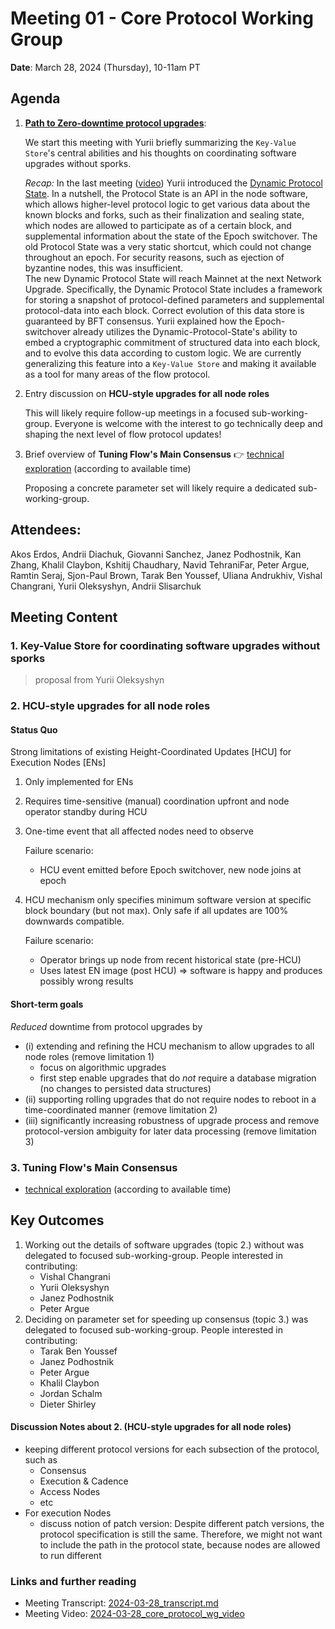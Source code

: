 # Meeting 01 - Core Protocol Working Group

**Date**: March 28, 2024 (Thursday), 10-11am PT

## Agenda 
1. [**Path to Zero-downtime protocol upgrades**](https://github.com/onflow/Flow-Working-Groups/tree/main/core_protocol_working_group#path-to-zero-downtime-protocol-upgrades):

   We start this meeting with Yurii briefly summarizing the `Key-Value Store`'s central abilities and his thoughts on coordinating software upgrades without sporks.

   _Recap:_ In the last meeting ([video](https://drive.google.com/file/d/1VSnVyZpxQuNhbqB_UFlG-_Im78G_yvod/view?usp=drive_link)) Yurii introduced
   the [Dynamic Protocol State](https://github.com/onflow/Flow-Working-Groups/tree/main/core_protocol_working_group#dynamic-protocol-state-as-a-foundation-for-threat-response-capabilities-eg-ban-slashed-node-revoke-compromised-keys-software-upgrades).
   In a nutshell, the Protocol State is an API in the node software, which allows higher-level protocol logic to get various data about the known blocks and forks,
   such as their finalization and sealing state, which nodes are allowed to participate as of a certain block, and supplemental information about the state of the Epoch switchover.
   The old Protocol State was a very static shortcut, which could not change throughout an epoch. For security reasons, such as ejection of byzantine nodes, this was insufficient.    
   The new Dynamic Protocol State will reach Mainnet at the next Network Upgrade. Specifically, the Dynamic Protocol State includes a framework for storing a snapshot of protocol-defined
   parameters and supplemental protocol-data into each block. Correct evolution of this data store is guaranteed by BFT consensus.
   Yurii explained how the Epoch-switchover already utilizes the Dynamic-Protocol-State's ability to embed a cryptographic commitment of structured data into each block,
   and to evolve this data according to custom logic. We are currently generalizing this feature into a `Key-Value Store` and making it available as a tool for many areas of the flow protocol.      

2. Entry discussion on **HCU-style upgrades for all node roles**

   This will likely require follow-up meetings in a focused sub-working-group. Everyone is welcome with the interest to go technically deep and shaping the next level of flow protocol updates!  

3. Brief overview of **Tuning Flow's Main Consensus** :point_right: [technical exploration](https://www.notion.so/flowfoundation/Cruise-Control-headroom-for-speedups-46dc17e07ae14462b03341e4432a907d?pvs=4) (according to available time)
   
   Proposing a concrete parameter set will likely require a dedicated sub-working-group. 

## Attendees:
Akos Erdos,
Andrii Diachuk,
Giovanni Sanchez,
Janez Podhostnik,
Kan Zhang,
Khalil Claybon,
Kshitij Chaudhary,
Navid TehraniFar,
Peter Argue,
Ramtin Seraj,
Sjon-Paul Brown,
Tarak Ben Youssef,
Uliana Andrukhiv,
Vishal Changrani,
Yurii Oleksyshyn,
Andrii Slisarchuk

## Meeting Content

### 1. Key-Value Store for coordinating software upgrades without sporks

> proposal from Yurii Oleksyshyn


### 2. HCU-style upgrades for all node roles

#### Status Quo
Strong limitations of existing Height-Coordinated Updates [HCU] for Execution Nodes [ENs]
1. Only implemented for ENs
2. Requires time-sensitive (manual) coordination upfront and node operator standby during HCU
3. One-time event that all affected nodes need to observe

   Failure scenario:
    * HCU event emitted before Epoch switchover, new node joins at epoch

4. HCU mechanism only specifies minimum software version at specific block boundary (but not max).
   Only safe if all updates are 100% downwards compatible.

   Failure scenario:
    * Operator brings up node from recent historical state (pre-HCU)
    * Uses latest EN image (post HCU)
      => software is happy and produces possibly wrong results

#### Short-term goals
_Reduced_ downtime from protocol upgrades by
* (i) extending and refining the HCU mechanism to allow upgrades to all node roles (remove limitation 1)
    * focus on algorithmic upgrades
    * first step enable upgrades that do _not_ require a database migration (no changes to persisted data structures)
* (ii) supporting rolling upgrades that do not require nodes to reboot in a time-coordinated manner (remove limitation 2)
* (iii) significantly increasing robustness of upgrade process and remove protocol-version ambiguity for later data processing (remove limitation 3)


### 3. Tuning Flow's Main Consensus
* [technical exploration](https://www.notion.so/flowfoundation/Cruise-Control-headroom-for-speedups-46dc17e07ae14462b03341e4432a907d?pvs=4) (according to available time)



## Key Outcomes
1. Working out the details of software upgrades (topic 2.) without was delegated to focused sub-working-group. People interested in contributing:
   *  Vishal Changrani
   *  Yurii Oleksyshyn
   *  Janez Podhostnik
   *  Peter Argue
2. Deciding on parameter set for speeding up consensus  (topic 3.) was delegated to focused sub-working-group. People interested in contributing:
    * Tarak Ben Youssef
    * Janez Podhostnik
    * Peter Argue
    * Khalil Claybon
    * Jordan Schalm 
    * Dieter Shirley

#### Discussion Notes about 2. (HCU-style upgrades for all node roles)
* keeping different protocol versions for each subsection of the protocol, such as
  * Consensus
  * Execution & Cadence
  * Access Nodes
  * etc
* For execution Nodes
   * discuss notion of patch version:
     Despite different patch versions, the protocol specification is still the same.  Therefore, we might not want to include the path in the protocol state, because nodes are allowed to run different 


### Links and further reading
- Meeting Transcript: [2024-03-28_transcript.md](./2024-03-28_transcript.md)
- Meeting Video: [2024-03-28_core_protocol_wg_video](https://drive.google.com/file/d/1ZTzhLKs9Ey101FcTxCXrubY5KNZ2CtHb/view?usp=sharing)



